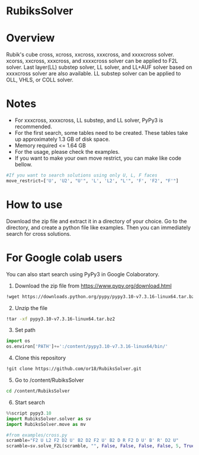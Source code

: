 # RubiksSolver
# Overview
Rubik's cube cross, xcross, xxcross, xxxcross, and xxxxcross solver. xcorss, xxcross, xxxcross, and xxxxcross solver can be applied to F2L solver. Last layer(LL) substep solver, LL solver, and LL+AUF solver based on xxxxcross solver are also available. LL substep solver can be applied to OLL, VHLS, or COLL solver. 

# Notes
- For xxxcross, xxxxcross, LL substep, and LL solver, PyPy3 is recommended. 
- For the first search, some tables need to be created. These tables take up approximately 1.3 GB of disk space. <br>
- Memory required <= 1.64 GB <br>
- For the usage, please check the examples.
- If you want to make your own move restrict, you can make like code bellow.
```python
#If you want to search solutions using only U, L, F faces
move_restrict=['U', 'U2', "U'", 'L', 'L2', "L'", 'F', 'F2', "F'"]
```

# How to use
Download the zip file and extract it in a directory of your choice. Go to the directory, and create a python file like examples. Then you can immediately search for cross solutions.

# For Google colab users
You can also start search using PyPy3 in Google Colaboratory.
1. Download the zip file from https://www.pypy.org/download.html
```sh
!wget https://downloads.python.org/pypy/pypy3.10-v7.3.16-linux64.tar.bz2
```
2. Unzip the file
```sh
!tar -xf pypy3.10-v7.3.16-linux64.tar.bz2
```
3. Set path
```python
import os
os.environ['PATH']+=':/content/pypy3.10-v7.3.16-linux64/bin/'
```
4. Clone this repository
```sh
!git clone https://github.com/or18/RubiksSolver.git
```
5. Go to /content/RubiksSolver
```sh
cd /content/RubiksSolver
```
6. Start search
```python
%%script pypy3.10
import RubiksSolver.solver as sv
import RubiksSolver.move as mv

#from examples/cross.py
scramble="F2 U L2 F2 D2 U' B2 D2 F2 U' B2 D R F2 D U' B' R' D2 U"
scramble=sv.solve_F2L(scramble, "", False, False, False, False, 5, True, 1, "cross", mv.move_UDLRFB)
```
